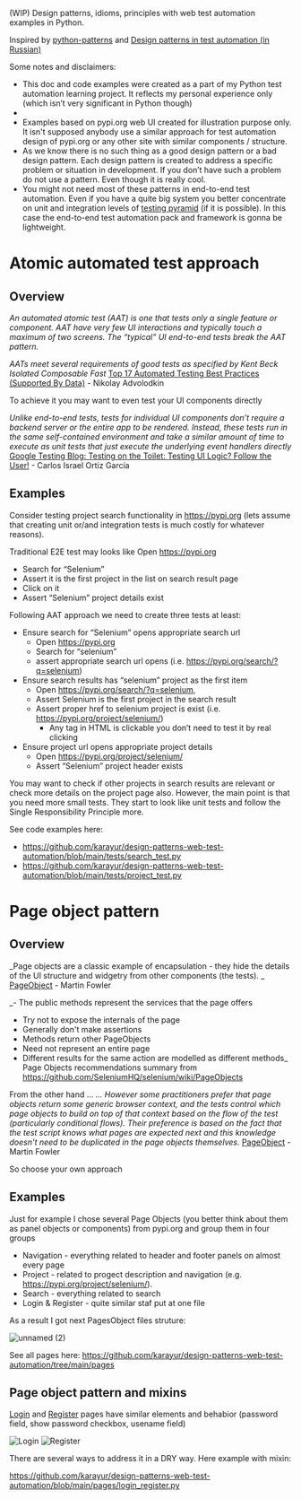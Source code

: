 (WIP) Design patterns, idioms, principles with web test automation examples in Python.

Inspired by [python-patterns](https://github.com/faif/python-patterns) and [Design patterns in test automation (in Russian)](https://habr.com/ru/company/jugru/blog/338836/)

Some notes and disclaimers:
* This doc and code examples were created as a part of my Python test automation learning project. It reflects my personal experience only (which isn’t very significant in Python though)
* 
* Examples based on pypi.org web UI created for illustration purpose only. It isn't supposed anybody use a similar approach for test automation design of pypi.org or any other site with similar components / structure.
* As we know there is no such thing as a good design pattern or a bad design pattern. Each design pattern is created to address a specific problem or situation in development. If you don’t have such a problem do not use a pattern. Even though it is really cool.
* You might not need most of these patterns in end-to-end test automation. Even if you have a quite big system you better concentrate on unit and integration levels of [testing pyramid](url) (if it is possible). In this case the end-to-end test automation pack and framework is gonna be lightweight. 

# Atomic automated test approach

## Overview
_An automated atomic test (AAT) is one that tests only a single feature or component. AAT have very few UI interactions and typically touch a maximum of two screens. The “typical” UI end-to-end tests break the AAT pattern._

_AATs meet several requirements of good tests as specified by Kent Beck
Isolated
Composable
Fast_
[Top 17 Automated Testing Best Practices (Supported By Data)](https://ultimateqa.com/automation-patterns-antipatterns#Best_Practice_Tests_Should_Be_Atomic) - Nikolay Advolodkin 

To achieve it you may want to even test your UI components directly 

_Unlike end-to-end tests, tests for individual UI components don’t require a backend server or the entire app to be rendered. Instead, these  tests run in the same self-contained environment and take a similar amount of time to execute as unit tests that just execute the underlying event handlers directly_
[Google Testing Blog: Testing on the Toilet: Testing UI Logic? Follow the User!](https://testing.googleblog.com/2020/10/testing-on-toilet-testing-ui-logic.html) - Carlos Israel Ortiz García

## Examples

Consider testing project search functionality in https://pypi.org  (lets assume that creating unit or/and integration tests is much costly for whatever reasons).

Traditional E2E test may looks like
Open https://pypi.org
- Search for “Selenium”
- Assert it is the first project in the list on search result page
- Click on it
- Assert “Selenium” project details exist 

Following AAT approach we need to create three tests at least:
- Ensure search for “Selenium” opens appropriate search url
  - Open https://pypi.org
  - Search for “selenium”
  - assert appropriate search url opens (i.e. https://pypi.org/search/?q=selenium)
- Ensure search results has “selenium” project as the first item 
  - Open https://pypi.org/search/?q=selenium, 
  - Assert Selenium is the first project in the search result
  - Assert proper href to selenium project is exist (i.e. https://pypi.org/project/selenium/)
    - Any <a> tag in HTML is clickable you don’t need to test it by real clicking
- Ensure project url opens  appropriate project details
  - Open https://pypi.org/project/selenium/
  - Assert “Selenium” project header exists 

You may want to check if other projects in search results are relevant or check more details on the project page also. However, the main point is that you need more small tests. They start to look like unit tests and follow the Single Responsibility Principle more.

See code examples here:
- https://github.com/karayur/design-patterns-web-test-automation/blob/main/tests/search_test.py
- https://github.com/karayur/design-patterns-web-test-automation/blob/main/tests/project_test.py
  

# Page object pattern
## Overview
_Page objects are a classic example of encapsulation - they hide the details of the UI structure and widgetry from other components (the tests). _
[PageObject](https://martinfowler.com/bliki/PageObject.html) - Martin Fowler

_- The public methods represent the services that the page offers
- Try not to expose the internals of the page
- Generally don't make assertions
- Methods return other PageObjects
- Need not represent an entire page
- Different results for the same action are modelled as different methods_
Page Objects recommendations summary from https://github.com/SeleniumHQ/selenium/wiki/PageObjects

From the other hand ...
  _... However some practitioners prefer that page objects return some generic browser context, and the tests control which page objects to build on top of that context based on the flow of the test (particularly conditional flows). Their preference is based on the fact that the test script knows what pages are expected next and this knowledge doesn't need to be duplicated in the page objects themselves._
[PageObject](https://martinfowler.com/bliki/PageObject.html) - Martin Fowler

So choose your own approach
  
## Examples

Just for example I chose several Page Objects (you better think about them as panel objects or components) from pypi.org and group them in four groups
- Navigation - everything related to header and footer panels on almost every page 
- Project - related to progect description and navigation (e.g. https://pypi.org/project/selenium/).
- Search - everything related to search
- Login & Register - quite similar staf put at one file 

As a result I got next PagesObject files struture:
  
![unnamed (2)](https://user-images.githubusercontent.com/1383933/142002660-3f45b192-809d-4a74-8936-96781cfb2d2f.png)

See all pages here: https://github.com/karayur/design-patterns-web-test-automation/tree/main/pages
  
  
## Page object pattern and mixins
  
[Login](https://pypi.org/account/login/) and [Register](https://pypi.org/account/register/) pages have similar elements and behabior (password field, show password checkbox, usename field)
  
![Login](https://user-images.githubusercontent.com/1383933/142005912-194021cc-c63d-4e9b-ad59-f62de5d97322.png)
![Register](https://user-images.githubusercontent.com/1383933/142005932-77f81d1b-e1b4-4311-ab9e-32b516f3f6ba.png)

There are several ways to address it in a DRY way. 
Here example with mixin: 
  
https://github.com/karayur/design-patterns-web-test-automation/blob/main/pages/login_register.py

